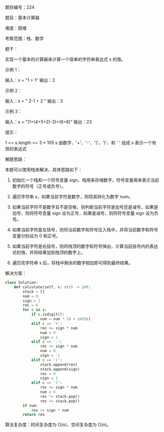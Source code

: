 题目编号：224

题目：基本计算器

难度：困难

考察范围：栈、数学

题干：

实现一个基本的计算器来计算一个简单的字符串表达式 s 的值。

示例 1：

输入：s = "1 + 1"
输出：2

示例 2：

输入：s = " 2-1 + 2 "
输出：3

示例 3：

输入：s = "(1+(4+5+2)-3)+(6+8)"
输出：23

提示：

1 <= s.length <= 3 * 105
s 由数字、'+'、'-'、'('、')'、和 ' ' 组成
s 表示一个有效的表达式

解题思路：

本题可以使用栈来解决，具体思路如下：

1. 初始化一个栈和一个符号变量 sign，栈用来存储数字，符号变量用来表示当前数字的符号（正号或负号）。

2. 遍历字符串 s，如果当前字符是数字，则将其转化为数字 num。

3. 如果当前字符不是数字且不是空格，则判断当前字符是加号还是减号，如果是加号，则将符号变量 sign 设为正号，如果是减号，则将符号变量 sign 设为负号。

4. 如果当前字符是左括号，则将当前数字和符号压入栈中，并将当前数字和符号变量分别设为 0 和正号。

5. 如果当前字符是右括号，则将栈顶的数字和符号弹出，计算当前括号内的表达式的值，并将结果加到栈顶的数字上。

6. 遍历完字符串 s 后，将栈中剩余的数字相加即可得到最终结果。

解决方案：

```python
class Solution:
    def calculate(self, s: str) -> int:
        stack = []
        num = 0
        sign = 1
        res = 0
        for c in s:
            if c.isdigit():
                num = num * 10 + int(c)
            elif c == '+':
                res += sign * num
                num = 0
                sign = 1
            elif c == '-':
                res += sign * num
                num = 0
                sign = -1
            elif c == '(':
                stack.append(res)
                stack.append(sign)
                res = 0
                sign = 1
            elif c == ')':
                res += sign * num
                num = 0
                res *= stack.pop()
                res += stack.pop()
        if num:
            res += sign * num
        return res
```

算法复杂度：时间复杂度为 O(n)，空间复杂度为 O(n)。